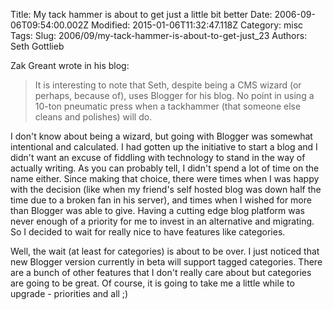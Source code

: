 Title: My tack hammer is about to get just a little bit better
Date: 2006-09-06T09:54:00.002Z
Modified: 2015-01-06T11:32:47.118Z
Category: misc
Tags: 
Slug: 2006/09/my-tack-hammer-is-about-to-get-just_23
Authors: Seth Gottlieb

Zak Greant wrote in his blog:   
>    
> It is interesting to note that Seth, despite being a CMS wizard (or perhaps, because of), uses Blogger for his blog. No point in using a 10-ton pneumatic press when a tackhammer (that someone else cleans and polishes) will do.  
>   
I don't know about being a wizard, but going with Blogger was somewhat intentional and calculated.  I had gotten up the initiative to start a blog and I didn't want an excuse of fiddling with technology to stand in the way of actually writing.  As you can probably tell, I didn't spend a lot of time on the name either.  Since making that choice, there were times when I was happy with the decision (like when my friend's self hosted blog was down half the time due to a broken fan in his server), and times when I wished for more than Blogger was able to give.  Having a cutting edge blog platform was never enough of a priority for me to invest in an alternative and migrating.  So I decided to wait for really nice to have features like categories.    

Well, the wait (at least for categories) is about to be over. I just noticed that new Blogger version currently in beta will support tagged categories. There are a bunch of other features that I don't really care about but categories are going to be great. Of course, it is going to take me a little while to upgrade - priorities and all ;)
